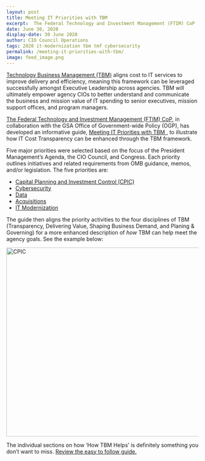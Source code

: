 ```yaml
---
layout: post
title: Meeting IT Priorities with TBM 
excerpt:  The Federal Technology and Investment Management (FTIM) CoP  developed a guide to help CIOs meet IT Priorities with Technology Business Management (TBM). Check it out!
date: June 30, 2020
display-date: 30 June 2020
author: CIO Council Operations 
tags: 2020 it-modernization tbm tmf cybersecurity
permalink: /meeting-it-priorities-with-tbm/
image: feed_image.png
---
```

<p ><a href="https://www.cio.gov/policies-and-priorities/tbm/" target="_blank" data-saferedirecturl="https://www.cio.gov/policies-and-priorities/tbm/">Technology Business Management (TBM)</a> aligns cost to IT services to improve delivery and efficiency, meaning this framework can be leveraged successfully amongst Executive Leadership across agencies. TBM will ultimately empower agency CIOs to better understand and communicate the business and mission value of IT spending to senior executives, mission support offices, and program managers.</p>
<p ><a href="https://www.cio.gov/about/members-and-leadership/ftim-cop/" target="_blank" data-saferedirecturl="https://www.cio.gov/about/members-and-leadership/ftim-cop/">The Federal Technology and Investment Management (FTIM) CoP</a>, in collaboration with the GSA Office of Government-wide Policy (OGP), has developed an informative guide, <a href="/preview/gsa/cio.gov-redo/blog_post/assets/resources/MIPT-draft-5.0-Final-2020_06.pdf">Meeting IT Priorities with TBM </a>, to illustrate how IT Cost Transparency can be enhanced through the TBM framework.&nbsp;</p>
<p >Five major priorities were selected based on the focus of the President Management&rsquo;s Agenda, the CIO Council, and Congress. Each priority outlines initiatives and related requirements from OMB guidance, memos, and/or legislation. The five priorities are:&nbsp;</p>
<ul>
<li> <a href="https://www.cio.gov/policies-and-priorities/cpic/" target="_blank" data-saferedirecturl="https://www.cio.gov/policies-and-priorities/cpic/">Capital Planning and Investment Control (CPIC)</a></li>
<li> <a href="https://www.cio.gov/policies-and-priorities/cybersecurity/" target="_blank" data-saferedirecturl="https://www.cio.gov/policies-and-priorities/cybersecurity/">Cybersecurity</a></li>
<li> <a href="https://www.cio.gov/policies-and-priorities/data/" target="_blank" data-saferedirecturl="https://www.cio.gov/policies-and-priorities/data/">Data</a></li>
<li> <a href="https://www.cio.gov/policies-and-priorities/FITARA/" target="_blank" data-saferedirecturl="https://www.cio.gov/policies-and-priorities/FITARA/">Acquisitions</a></li>
<li> <a href="https://www.cio.gov/policies-and-priorities/TMF/" target="_blank" data-saferedirecturl="https://www.cio.gov/policies-and-priorities/TMF/">IT Modernization</a></li>
</ul>
<p >The guide then aligns the priority activities to the four disciplines of TBM (Transparency, Delivering Value, Shaping Business Demand, and Planing &amp; Governing) for a more enhanced description of <em>how </em>TBM can help meet the agency goals. See the example below:</p>

<img width="610" height="495" src="/preview/gsa/cio.gov-redo/blog_post/assets/images/blog/cpic.png" alt="CPIC">
<br>

<P>The individual sections on how ‘How TBM Helps’ is definitely something you don’t want to miss. <a href= "/preview/gsa/cio.gov-redo/blog_post/assets/resources/MIPT-draft-5.0-Final-2020_06.pdf">Review the easy to follow guide. </a></P>
